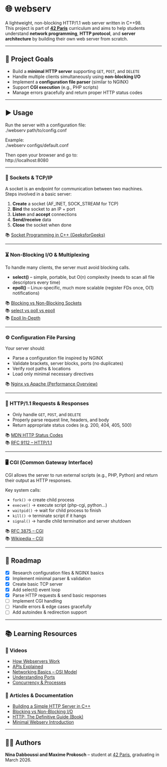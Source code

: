 # 🌐 webserv

A lightweight, non-blocking HTTP/1.1 web server written in C++98.  
This project is part of **[42 Paris](https://42.fr/)** curriculum and aims to help students understand **network programming**, **HTTP protocol**, and **server architecture** by building their own web server from scratch.  

---

## 📖 Project Goals

- Build a **minimal HTTP server** supporting `GET`, `POST`, and `DELETE`
- Handle multiple clients simultaneously using **non-blocking I/O**
- Implement a **configuration file parser** (similar to NGINX)
- Support **CGI execution** (e.g., PHP scripts)
- Manage errors gracefully and return proper HTTP status codes

---

## ▶️ Usage
Run the server with a configuration file:  
./webserv path/to/config.conf

Example:  
./webserv configs/default.conf  

Then open your browser and go to:  
http://localhost:8080

---

### 🔌 Sockets & TCP/IP
A socket is an endpoint for communication between two machines.  
Steps involved in a basic server:
1. **Create** a socket (AF_INET, SOCK_STREAM for TCP)
2. **Bind** the socket to an IP + port
3. **Listen** and **accept** connections
4. **Send/receive** data
5. **Close** the socket when done  

📚 [Socket Programming in C++ (GeeksforGeeks)](https://www.geeksforgeeks.org/cpp/socket-programming-in-cpp/)

---

### ⏳ Non-Blocking I/O & Multiplexing
To handle many clients, the server must avoid blocking calls.  
- **select()** – simple, portable, but O(n) complexity (needs to scan all file descriptors every time)  
- **epoll()** – Linux-specific, much more scalable (register FDs once, O(1) notifications)

📚 [Blocking vs Non-Blocking Sockets](https://dev.to/vivekyadav200988/understanding-blocking-and-non-blocking-sockets-in-c-programming-a-comprehensive-guide-2ien)  
📚 [select vs poll vs epoll](https://devarea.com/linux-io-multiplexing-select-vs-poll-vs-epoll/)  
📚 [Epoll In-Depth](https://copyconstruct.medium.com/the-method-to-epolls-madness-d9d2d6378642)

---

### ⚙️ Configuration File Parsing
Your server should:
- Parse a configuration file inspired by NGINX
- Validate brackets, server blocks, ports (no duplicates)
- Verify root paths & locations
- Load only minimal necessary directives  

📚 [Nginx vs Apache (Performance Overview)](https://djangodeployment.com/2016/11/15/why-nginx-is-faster-than-apache-and-why-you-neednt-necessarily-care/)

---

### 📄 HTTP/1.1 Requests & Responses
- Only handle `GET`, `POST`, and `DELETE`
- Properly parse request line, headers, and body
- Return appropriate status codes (e.g. 200, 404, 405, 500)

📚 [MDN HTTP Status Codes](https://developer.mozilla.org/en-US/docs/Web/HTTP/Reference/Status)  
📚 [RFC 9112 – HTTP/1.1](https://datatracker.ietf.org/doc/html/rfc9112)

---

### 🖥️ CGI (Common Gateway Interface)
CGI allows the server to run external scripts (e.g., PHP, Python) and return their output as HTTP responses.

Key system calls:
- `fork()` → create child process  
- `execve()` → execute script (php-cgi, python…)  
- `waitpid()` → wait for child process to finish  
- `kill()` → terminate script if it hangs  
- `signal()` → handle child termination and server shutdown  

📚 [RFC 3875 – CGI](https://datatracker.ietf.org/doc/html/rfc3875)  
📚 [Wikipedia – CGI](https://en.wikipedia.org/wiki/Common_Gateway_Interface)

---

## 📌 Roadmap

- [x] Research configuration files & NGINX basics  
- [x] Implement minimal parser & validation  
- [x] Create basic TCP server  
- [x] Add select() event loop  
- [x] Parse HTTP requests & send basic responses  
- [ ] Implement CGI handling  
- [ ] Handle errors & edge cases gracefully  
- [ ] Add autoindex & redirection support  

---

## 📚 Learning Resources

### 🎥 Videos
- [How Webservers Work](https://www.youtube.com/watch?v=9J1nJOivdyw)
- [APIs Explained](https://www.youtube.com/watch?v=ByGJQzlzxQg)
- [Networking Basics – OSI Model](https://www.youtube.com/watch?v=26jazyc7VNk)
- [Understanding Ports](https://www.youtube.com/watch?v=YSl6bordSh8)
- [Concurrency & Processes](https://www.youtube.com/watch?v=RlM9AfWf1WU)

### 📖 Articles & Documentation
- [Building a Simple HTTP Server in C++](http://ncona.com/2019/04/building-a-simple-server-with-cpp/)
- [Blocking vs Non-Blocking I/O](https://eklitzke.org/blocking-io-nonblocking-io-and-epoll)
- [HTTP: The Definitive Guide (Book)](https://dl.ebooksworld.ir/books/HTTP.The.Definitive.Guide.Brian.Totty.David.Gourley.OReilly.9781565925090.EBooksWorld.ir.pdf)
- [Minimal Webserv Introduction](https://m4nnb3ll.medium.com/webserv-building-a-non-blocking-web-server-in-c-98-a-42-project-04c7365e4ec7)

---

## 👩‍💻 Authors

**Nina Dabboussi and Maxime Prokosch** – student at [42 Paris](https://42.fr/), graduating in March 2026.  




